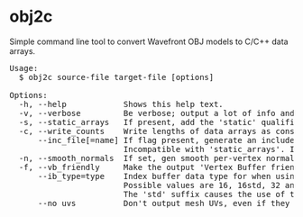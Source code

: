 
# obj2c

Simple command line tool to convert Wavefront OBJ models to C/C++ data arrays.

<pre>
Usage:
  $ obj2c source-file target-file [options]

Options:
  -h, --help            Shows this help text.
  -v, --verbose         Be verbose; output a lot of info and timings.
  -s, --static_arrays   If present, add the 'static' qualifier to array declarations.
  -c, --write_counts    Write lengths of data arrays as constants.
      --inc_file[=name] If flag present, generate an include file externing the array variables.
                        Incompatible with 'static_arrays'. If no filename provided, uses the target file name.
  -n, --smooth_normals  If set, gen smooth per-vertex normals. Default are shared per-face 'flat' normals.
  -f, --vb_friendly     Make the output 'Vertex Buffer friendly'. That is, single index per-vertex.
      --ib_type=type    Index buffer data type for when using 'vb_friendly'.
                        Possible values are 16, 16std, 32 and 32std.
                        The 'std' suffix causes the use of the standard C data types found in <stdint.h>
      --no_uvs          Don't output mesh UVs, even if they are present in the OBJ file.
</pre>

